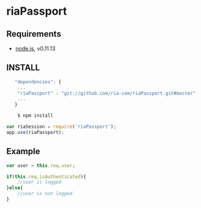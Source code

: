 riaPassport
=======

## Requirements

* [node.js](http://nodejs.org/), v0.11.13

## INSTALL


```js
   "dependencies": {
    ...
    "riaPassport" : "git://github.com/ria-com/riaPassport.git#master"
    ...
   }
```
```bash
    $ npm install
```

```js
var riaSession = require('riaPassport');
app.use(riaPassport);
```

## Example
```js
var user = this.req.user;

if(this.req.isAuthenticated){
    //user is logged
}else{
    //user is not logged
}
```
